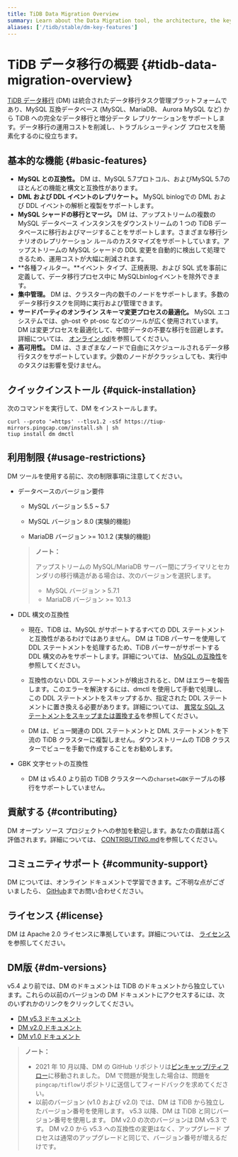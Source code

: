 ```yaml
---
title: TiDB Data Migration Overview
summary: Learn about the Data Migration tool, the architecture, the key components, and features.
aliases: ['/tidb/stable/dm-key-features']
---
```


<!-- markdownlint-disable MD007 -->

# TiDB データ移行の概要 {#tidb-data-migration-overview}

<!--
![star](https://img.shields.io/github/stars/pingcap/tiflow?style=for-the-badge&logo=github) ![license](https://img.shields.io/github/license/pingcap/tiflow?style=for-the-badge) ![forks](https://img.shields.io/github/forks/pingcap/tiflow?style=for-the-badge)
-->

[TiDB データ移行](https://github.com/pingcap/tiflow/tree/master/dm) (DM) は統合されたデータ移行タスク管理プラットフォームであり、MySQL 互換データベース (MySQL、MariaDB、 Aurora MySQL など) から TiDB への完全なデータ移行と増分データ レプリケーションをサポートします。データ移行の運用コストを削減し、トラブルシューティング プロセスを簡素化するのに役立ちます。

## 基本的な機能 {#basic-features}

-   **MySQL との互換性。** DM は、MySQL 5.7プロトコル、およびMySQL 5.7のほとんどの機能と構文と互換性があります。
-   **DML および DDL イベントのレプリケート。** MySQL binlogでの DML および DDL イベントの解析と複製をサポートします。
-   **MySQL シャードの移行とマージ。** DM は、アップストリームの複数の MySQL データベース インスタンスをダウンストリームの 1 つの TiDB データベースに移行およびマージすることをサポートします。さまざまな移行シナリオのレプリケーション ルールのカスタマイズをサポートしています。アップストリームの MySQL シャードの DDL 変更を自動的に検出して処理できるため、運用コストが大幅に削減されます。
-   **各種フィルター。**イベント タイプ、正規表現、および SQL 式を事前に定義して、データ移行プロセス中に MySQLbinlogイベントを除外できます。
-   **集中管理。** DM は、クラスター内の数千のノードをサポートします。多数のデータ移行タスクを同時に実行および管理できます。
-   **サードパーティのオンライン スキーマ変更プロセスの最適化。** MySQL エコシステムでは、gh-ost や pt-osc などのツールが広く使用されています。 DM は変更プロセスを最適化して、中間データの不要な移行を回避します。詳細については、 [オンライン ddl](/dm/dm-online-ddl-tool-support.md)を参照してください。
-   **高可用性。** DM は、さまざまなノードで自由にスケジュールされるデータ移行タスクをサポートしています。少数のノードがクラッシュしても、実行中のタスクは影響を受けません。

## クイックインストール {#quick-installation}

次のコマンドを実行して、DM をインストールします。


```shell
curl --proto '=https' --tlsv1.2 -sSf https://tiup-mirrors.pingcap.com/install.sh | sh
tiup install dm dmctl
```

## 利用制限 {#usage-restrictions}

DM ツールを使用する前に、次の制限事項に注意してください。

-   データベースのバージョン要件

    -   MySQL バージョン 5.5 ~ 5.7

    -   MySQL バージョン 8.0 (実験的機能)

    -   MariaDB バージョン &gt;= 10.1.2 (実験的機能)

    > **ノート：**
    >
    > アップストリームの MySQL/MariaDB サーバー間にプライマリとセカンダリの移行構造がある場合は、次のバージョンを選択します。
    >
    > -   MySQL バージョン &gt; 5.7.1
    > -   MariaDB バージョン &gt;= 10.1.3

-   DDL 構文の互換性

    -   現在、TiDB は、MySQL がサポートするすべての DDL ステートメントと互換性があるわけではありません。 DM は TiDB パーサーを使用して DDL ステートメントを処理するため、TiDB パーサーがサポートする DDL 構文のみをサポートします。詳細については、 [MySQL の互換性](/mysql-compatibility.md#ddl)を参照してください。

    -   互換性のない DDL ステートメントが検出されると、DM はエラーを報告します。このエラーを解決するには、dmctl を使用して手動で処理し、この DDL ステートメントをスキップするか、指定された DDL ステートメントに置き換える必要があります。詳細については、 [異常な SQL ステートメントをスキップまたは置換する](/dm/dm-faq.md#how-to-handle-incompatible-ddl-statements)を参照してください。

    -   DM は、ビュー関連の DDL ステートメントと DML ステートメントを下流の TiDB クラスターに複製しません。ダウンストリームの TiDB クラスターでビューを手動で作成することをお勧めします。

-   GBK 文字セットの互換性

    -   DM は v5.4.0 より前の TiDB クラスターへの`charset=GBK`テーブルの移行をサポートしていません。

## 貢献する {#contributing}

DM オープン ソース プロジェクトへの参加を歓迎します。あなたの貢献は高く評価されます。詳細については、 [CONTRIBUTING.md](https://github.com/pingcap/tiflow/blob/master/dm/CONTRIBUTING.md)を参照してください。

## コミュニティサポート {#community-support}

DM については、オンライン ドキュメントで学習できます。ご不明な点がございましたら、 [GitHub](https://github.com/pingcap/tiflow/tree/master/dm)までお問い合わせください。

## ライセンス {#license}

DM は Apache 2.0 ライセンスに準拠しています。詳細については、 [ライセンス](https://github.com/pingcap/tiflow/blob/master/LICENSE)を参照してください。

## DM版 {#dm-versions}

v5.4 より前では、DM のドキュメントは TiDB のドキュメントから独立しています。これらの以前のバージョンの DM ドキュメントにアクセスするには、次のいずれかのリンクをクリックしてください。

-   [DM v5.3 ドキュメント](https://docs.pingcap.com/tidb-data-migration/v5.3)
-   [DM v2.0 ドキュメント](https://docs.pingcap.com/tidb-data-migration/v2.0/)
-   [DM v1.0 ドキュメント](https://docs.pingcap.com/tidb-data-migration/v1.0/)

> **ノート：**
>
> -   2021 年 10 月以降、DM の GitHub リポジトリは[ピンキャップ/ティフロー](https://github.com/pingcap/tiflow/tree/master/dm)に移動されました。 DM で問題が発生した場合は、問題を`pingcap/tiflow`リポジトリに送信してフィードバックを求めてください。
> -   以前のバージョン (v1.0 および v2.0) では、DM は TiDB から独立したバージョン番号を使用します。 v5.3 以降、DM は TiDB と同じバージョン番号を使用します。 DM v2.0 の次のバージョンは DM v5.3 です。 DM v2.0 から v5.3 への互換性の変更はなく、アップグレード プロセスは通常のアップグレードと同じで、バージョン番号が増えるだけです。
